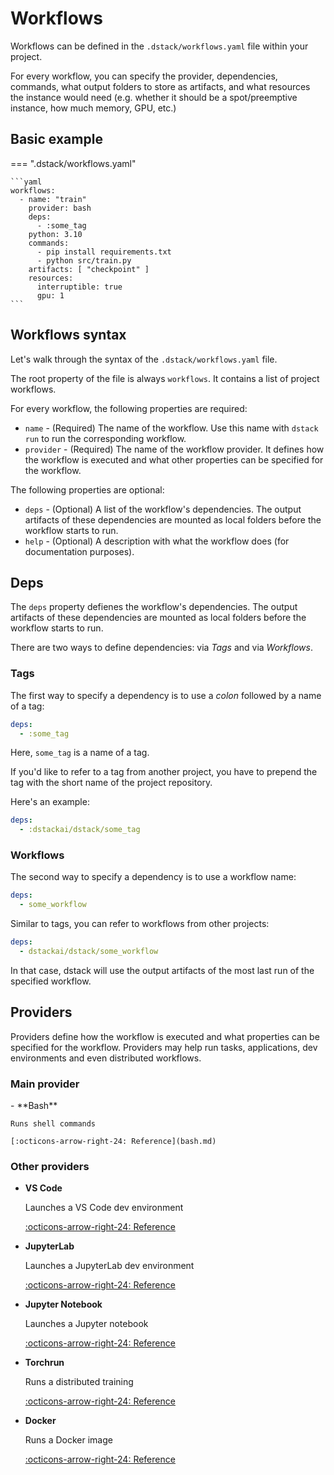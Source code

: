# Workflows

Workflows can be defined in the `.dstack/workflows.yaml` file within your 
project.

For every workflow, you can specify the provider, dependencies, commands, what output 
folders to store as artifacts, and what resources the instance would need (e.g. whether it should be a 
spot/preemptive instance, how much memory, GPU, etc.) 

## Basic example

=== ".dstack/workflows.yaml"

    ```yaml
    workflows:
      - name: "train"
        provider: bash
        deps:
          - :some_tag
        python: 3.10
        commands:
          - pip install requirements.txt
          - python src/train.py
        artifacts: [ "checkpoint" ]
        resources:
          interruptible: true
          gpu: 1
    ```

## Workflows syntax

Let's walk through the syntax of the `.dstack/workflows.yaml` file.

The root property of the file is always `workflows`. It contains a list of project workflows.

For every workflow, the following properties are required:

- `name` - (Required) The name of the workflow. Use this name with `dstack run` to run the corresponding workflow.
- `provider` - (Required) The name of the workflow provider. It defines how the workflow is executed and what other properties 
  can be specified for the workflow.

The following properties are optional:

- `deps` - (Optional) A list of the workflow's dependencies. The output artifacts of these dependencies
  are mounted as local folders before the workflow starts to run.
- `help` - (Optional) A description with what the workflow does (for documentation purposes).

## Deps

The `deps` property defienes the workflow's dependencies. The output artifacts of these dependencies are 
mounted as local folders before the workflow starts to run.

There are two ways to define dependencies: via _Tags_ and via _Workflows_.

### Tags

The first way to specify a dependency is to use a _colon_ followed by a name of a tag:

```yaml
deps:
  - :some_tag
```

Here, `some_tag` is a name of a tag.

If you'd like to refer to a tag from another project, you have to prepend the tag with the short name of 
the project repository.

Here's an example:

```yaml
deps:
  - :dstackai/dstack/some_tag
```

### Workflows

The second way to specify a dependency is to use a workflow name:

```yaml
deps:
  - some_workflow
```

Similar to tags, you can refer to workflows from other projects:

```yaml
deps:
  - dstackai/dstack/some_workflow
```

In that case, dstack will use the output artifacts of the most last run of the specified workflow.

## Providers

Providers define how the workflow is executed and what properties can be specified for the workflow.
Providers may help run tasks, applications, dev environments and even distributed workflows.

### Main provider

<div class="grid cards" markdown>
- **Bash** 

    Runs shell commands

    [:octicons-arrow-right-24: Reference](bash.md)

</div>

### Other providers

<div class="grid cards" markdown>

- **VS Code** 

    Launches a VS Code dev environment

    [:octicons-arrow-right-24: Reference](code.md)

- **JupyterLab** 

    Launches a JupyterLab dev environment

    [:octicons-arrow-right-24: Reference](lab.md)

- **Jupyter Notebook** 

    Launches a Jupyter notebook

    [:octicons-arrow-right-24: Reference](notebook.md)

- **Torchrun** 

    Runs a distributed training

    [:octicons-arrow-right-24: Reference](torchrun.md)

- **Docker** 

    Runs a Docker image

    [:octicons-arrow-right-24: Reference](docker.md)

</div>